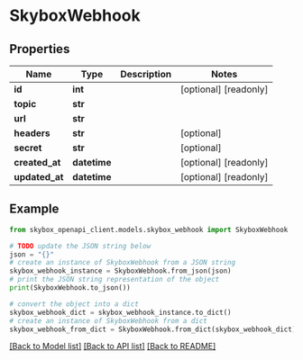 # SkyboxWebhook


## Properties

Name | Type | Description | Notes
------------ | ------------- | ------------- | -------------
**id** | **int** |  | [optional] [readonly] 
**topic** | **str** |  | 
**url** | **str** |  | 
**headers** | **str** |  | [optional] 
**secret** | **str** |  | [optional] 
**created_at** | **datetime** |  | [optional] [readonly] 
**updated_at** | **datetime** |  | [optional] [readonly] 

## Example

```python
from skybox_openapi_client.models.skybox_webhook import SkyboxWebhook

# TODO update the JSON string below
json = "{}"
# create an instance of SkyboxWebhook from a JSON string
skybox_webhook_instance = SkyboxWebhook.from_json(json)
# print the JSON string representation of the object
print(SkyboxWebhook.to_json())

# convert the object into a dict
skybox_webhook_dict = skybox_webhook_instance.to_dict()
# create an instance of SkyboxWebhook from a dict
skybox_webhook_from_dict = SkyboxWebhook.from_dict(skybox_webhook_dict)
```
[[Back to Model list]](../README.md#documentation-for-models) [[Back to API list]](../README.md#documentation-for-api-endpoints) [[Back to README]](../README.md)


